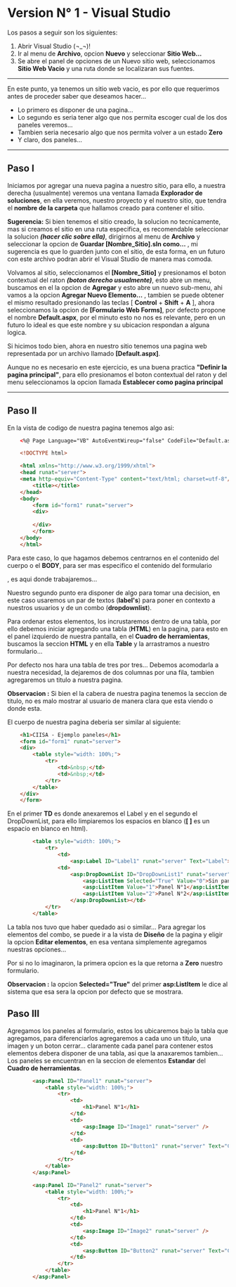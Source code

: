 ﻿# Version N° 1 - Visual Studio

Los pasos a seguir son los siguientes:

1. Abrir Visual Studio (¬_¬)!
2. Ir al menu de **Archivo**, opcion **Nuevo** y seleccionar **Sitio Web...**
3. Se abre el panel de opciones de un Nuevo sitio web, seleccionamos **Sitio Web Vacio** y una ruta donde se localizaran sus fuentes.

---

En este punto, ya tenemos un sitio web vacio, es por ello que requerimos antes de proceder saber que deseamos hacer...

* Lo primero es disponer de una pagina...
* Lo segundo es seria tener algo que nos permita escoger cual de los dos paneles veremos...
* Tambien seria necesario algo que nos permita volver a un estado **Zero**
* Y claro, dos paneles...

---

## Paso I

Iniciamos por agregar una nueva pagina a nuestro sitio, para ello, a nuestra derecha (usualmente) veremos una ventana llamada **Explorador de soluciones**, en ella veremos, nuestro proyecto y el nuestro sitio, que tendra el **nombre de la carpeta** que hallamos creado para contener el sitio.

**Sugerencia:** Si bien tenemos el sitio creado, la solucion no tecnicamente, mas si creamos el sitio en una ruta especifica, es recomendable seleccionar la solucion ***(hacer clic sobre ella)***, dirigirnos al menu de **Archivo** y seleccionar la opcion de **Guardar [Nombre_Sitio].sln como...** , mi sugerencia es que lo guarden junto con el sitio, de esta forma, en un futuro con este archivo podran abrir el Visual Studio de manera mas comoda.

Volvamos al sitio, seleccionamos el **[Nombre_Sitio]** y presionamos el boton contextual del raton ***(boton derecho usualmente)***, esto abre un menu, buscamos en el la opcion de **Agregar** y esto abre un nuevo sub-menu, ahi vamos a la opcion **Agregar Nuevo Elemento...** , tambien se puede obtener el mismo resultado presionando las teclas [ **Control** + **Shift** + **A** ], ahora seleccionamos la opcion de **[Formulario Web Forms]**, por defecto propone el nombre **Default.aspx**, por el minuto esto no nos es relevante, pero en un futuro lo ideal es que este nombre y su ubicacion respondan a alguna logica.

Si hicimos todo bien, ahora en nuestro sitio tenemos una pagina web representada por un archivo llamado **[Default.aspx]**.

Aunque no es necesario en este ejercicio, es una buena practica **"Definir la pagina principal"**, para ello presionamos el boton contextual del raton y del menu seleccionamos la opcion llamada **Establecer como pagina principal**

---

## Paso II

En la vista de codigo de nuestra pagina tenemos algo asi:

```html
    <%@ Page Language="VB" AutoEventWireup="false" CodeFile="Default.aspx.vb" Inherits="_Default" %>

    <!DOCTYPE html>

    <html xmlns="http://www.w3.org/1999/xhtml">
    <head runat="server">
    <meta http-equiv="Content-Type" content="text/html; charset=utf-8"/>
        <title></title>
    </head>
    <body>
        <form id="form1" runat="server">
        <div>
        
        </div>
        </form>
    </body>
    </html>
```

Para este caso, lo que hagamos debemos centrarnos en el contenido del cuerpo o el **BODY**, para ser mas especifico el contenido del formulario **<form id="form1" runat="server">**, es aqui donde trabajaremos...

Nuestro segundo punto era disponer de algo para tomar una decision, en este caso usaremos un par de textos (**label's**) para poner en contexto a nuestros usuarios y de un combo (**dropdownlist**).

Para ordenar estos elementos, los incrustaremos dentro de una tabla, por ello debemos iniciar agregando una tabla (**HTML**) en la pagina, para esto en el panel izquierdo de nuestra pantalla, en el **Cuadro de herramientas**, buscamos la seccion **HTML** y en ella **Table** y la arrastramos a nuestro formulario...

Por defecto nos hara una tabla de tres por tres... Debemos acomodarla a nuestra necesidad, la dejaremos de dos columnas por una fila, tambien agregaremos un titulo a nuestra pagina.

**Observacion :** Si bien el la cabera de nuestra pagina tenemos la seccion de titulo, no es malo mostrar al usuario de manera clara que esta viendo o donde esta.

El cuerpo de nuestra pagina deberia ser similar al siguiente:

```html
    <h1>CIISA - Ejemplo paneles</h1>
    <form id="form1" runat="server">
    <div>
        <table style="width: 100%;">
            <tr>
                <td>&nbsp;</td>
                <td>&nbsp;</td>
            </tr>
        </table>
    </div>
    </form>
```

En el primer **TD** es donde anexaremos el Label y en el segundo el DropDownList, para ello limpiaremos los espacios en blanco (**[&nbsp;]** es un espacio en blanco en html).

```html
        <table style="width: 100%;">
            <tr>
                <td>
                    <asp:Label ID="Label1" runat="server" Text="Label"></asp:Label></td>
                <td>
                    <asp:DropDownList ID="DropDownList1" runat="server">
                        <asp:ListItem Selected="True" Value="0">Sin paneles</asp:ListItem>
                        <asp:ListItem Value="1">Panel N°1</asp:ListItem>
                        <asp:ListItem Value="2">Panel N°2</asp:ListItem>
                    </asp:DropDownList></td>
            </tr>
        </table>
```

La tabla nos tuvo que haber quedado asi o similar... Para agregar los elementos del combo, se puede ir a la vista de **Diseño** de la pagina y eligir la opcion **Editar elementos**, en esa ventana simplemente agregamos nuestras opciones...

Por si no lo imaginaron, la primera opcion es la que retorna a **Zero** nuestro formulario.

**Observacion :** la opcion **Selected="True"** del primer **asp:ListItem** le dice al sistema que esa sera la opcion por defecto que se mostrara.

## Paso III

Agregamos los paneles al formulario, estos los ubicaremos bajo la tabla que agregamos, para diferenciarlos agregaremos a cada uno un titulo, una imagen y un boton cerrar... claramente cada panel para contener estos elementos debera disponer de una tabla, asi que la anaxaremos tambien... Los paneles se encuentran en la seccion de elementos **Estandar** del **Cuadro de herramientas**.

```html
        <asp:Panel ID="Panel1" runat="server">
            <table style="width: 100%;">
                <tr>
                    <td>
                        <h1>Panel N°1</h1>
                    </td>
                    <td>
                        <asp:Image ID="Image1" runat="server" />
                    </td>
                    <td>
                        <asp:Button ID="Button1" runat="server" Text="Cerrar" />
                    </td>
                </tr>
            </table>
        </asp:Panel>

        <asp:Panel ID="Panel2" runat="server">
            <table style="width: 100%;">
                <tr>
                    <td>
                        <h1>Panel N°1</h1>
                    </td>
                    <td>
                        <asp:Image ID="Image2" runat="server" />
                    </td>
                    <td>
                        <asp:Button ID="Button2" runat="server" Text="Cerrar" />
                    </td>
                </tr>
            </table>
        </asp:Panel>
```